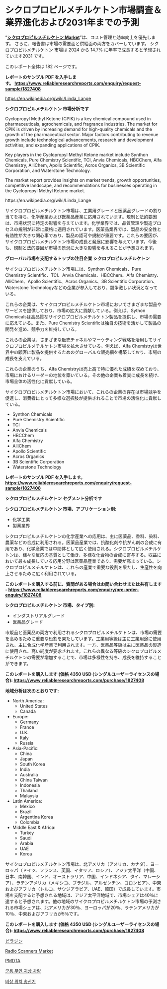 <p><h1>シクロプロピルメチルケトン市場調査＆業界進化および2031年までの予測</h1></p><p>&ldquo;<strong><a href="https://www.reliableresearchreports.com/cyclopropyl-methyl-ketone-r1827408">シクロプロピルメチルケトン Market</a></strong>&rdquo;は、コスト管理と効率向上を優先します。 さらに、報告書は市場の需要面と供給面の両方をカバーしています。 シクロプロピルメチルケトン 市場は 2024 から 14.7% に年率で成長すると予想されています2031 です。</p>
<p>このレポート全体は 182 ページです。</p>
<p><strong>レポートのサンプル PDF を入手します。&nbsp;<a href="https://www.reliableresearchreports.com/enquiry/request-sample/1827408">https://www.reliableresearchreports.com/enquiry/request-sample/1827408</a></strong></p>
<p><a href="https://en.wikipedia.org/wiki/Linda_Lange">https://en.wikipedia.org/wiki/Linda_Lange</a></p>
<p><strong>シクロプロピルメチルケトン 市場分析です</strong></p>
<p><p>Cyclopropyl Methyl Ketone (CPIK) is a key chemical compound used in pharmaceuticals, agrochemicals, and fragrance industries. The market for CPIK is driven by increasing demand for high-quality chemicals and the growth of the pharmaceutical sector. Major factors contributing to revenue growth include technological advancements, research and development activities, and expanding applications of CPIK.</p><p>Key players in the Cyclopropyl Methyl Ketone market include Synthon Chemicals, Pure Chemistry Scientific, TCI, Anvia Chemicals, HBCChem, Alfa Chemistry, AlliChem, Apollo Scientific, Acros Organics, 3B Scientific Corporation, and Waterstone Technology.</p><p>The market report provides insights on market trends, growth opportunities, competitive landscape, and recommendations for businesses operating in the Cyclopropyl Methyl Ketone market.</p></p>
<p>https://en.wikipedia.org/wiki/Linda_Lange</p>
<p><p>サイクロプロピルメチルケトン市場は、工業用グレードと医薬品グレードの割り当てを持ち、化学産業および医薬品産業に応用されています。規制と法的要因は、市場状況に特定の影響を与えています。化学業界では、品質管理や製造プロセスの規制が非常に厳格に適用されています。医薬品業界では、製品の安全性と有効性が大きな関心事であり、製品の認可や規制が重要です。これらの要因が、サイクロプロピルメチルケトン市場の成長と発展に影響を与えています。今後も、規制と法的要因が市場の景況に大きな影響を与えることが予想されます。</p></p>
<p><strong>グローバル市場を支配するトップの注目企業 シクロプロピルメチルケトン</strong></p>
<p><p>サイクロプロピルメチルケトン市場には、Synthon Chemicals、Pure Chemistry Scientific、TCI、Anvia Chemicals、HBCChem、Alfa Chemistry、AlliChem、Apollo Scientific、Acros Organics、3B Scientific Corporation、Waterstone Technologyなどの企業が参入しており、競争激しい状況となっている。</p><p>これらの企業は、サイクロプロピルメチルケトン市場においてさまざまな製品やサービスを提供しており、市場の拡大に貢献している。例えば、Sython Chemicalsは高品質なサイクロプロピルメチルケトン製品を提供し、市場の需要に応えている。また、Pure Chemistry Scientificは独自の技術を活かして製品の開発を進め、競争力を維持している。</p><p>これらの企業は、さまざまな販売チャネルやマーケティング戦略を活用してサイクロプロピルメチルケトン市場を拡大させている。例えば、Alfa Chemistryは世界中の顧客に製品を提供するためのグローバルな販売網を構築しており、市場の成長を支えている。</p><p>これらの企業のうち、Alfa Chemistryは売上高で特に優れた成績を収めており、市場におけるリーダーの地位を築いている。その他の企業も着実に成長を続け、市場全体の活性化に貢献している。</p><p>サイクロプロピルメチルケトン市場において、これらの企業の存在は市場競争を促進し、消費者にとって多様な選択肢が提供されることで市場の活性化に貢献している。</p></p>
<p><ul><li>Synthon Chemicals</li><li>Pure Chemistry Scientific</li><li>TCI</li><li>Anvia Chemicals</li><li>HBCChem</li><li>Alfa Chemistry</li><li>AlliChem</li><li>Apollo Scientific</li><li>Acros Organics</li><li>3B Scientific Corporation</li><li>Waterstone Technology</li></ul></p>
<p><strong>レポートのサンプル PDF を入手します。 <a href="https://www.reliableresearchreports.com/enquiry/request-sample/1827408">https://www.reliableresearchreports.com/enquiry/request-sample/1827408</a></strong></p>
<p><strong>シクロプロピルメチルケトン セグメント分析です</strong></p>
<p><strong>シクロプロピルメチルケトン 市場、アプリケーション別:</strong></p>
<p><ul><li>化学工業</li><li>製薬業界</li></ul></p>
<p><p>シクロプロピルメチルケトンの化学産業への応用は、主に医薬品、香料、染料、農薬などの合成に利用される。医薬品産業では、抗酸化剤や抗がん剤の合成に有用であり、化学産業では中間体として広く使用される。シクロプロピルメチルケトンは、様々な反応の基質として働き、多様な化合物の合成に寄与する。収益において最も成長している応用分野は医薬品産業であり、需要が高まっている。シクロプロピルメチルケトンは、これらの産業で重要な役割を果たし、生産性を向上させるために広く利用されている。</p></p>
<p><strong>このレポートを購入する前に、質問がある場合はお問い合わせまたは共有します - <a href="https://www.reliableresearchreports.com/enquiry/pre-order-enquiry/1827408">https://www.reliableresearchreports.com/enquiry/pre-order-enquiry/1827408</a></strong></p>
<p><strong>シクロプロピルメチルケトン 市場、タイプ別:</strong></p>
<p><ul><li>インダストリアルグレード</li><li>医薬品グレード</li></ul></p>
<p><p>市販品と医薬品の両方で利用されるシクロプロピルメチルケトンは、市場の需要を高めるために重要な役割を果たしています。工業用等級は主に工業用途に使用され、主に合成化学産業で利用されます。一方、医薬品等級は主に医薬品の製造に使用され、高い純度が要求されます。これらの異なる等級のシクロプロピルメチルケトンの需要が増加することで、市場は多様性を持ち、成長を維持することができます。</p></p>
<p><strong>このレポートを購入します (価格 4350 USD (シングルユーザーライセンスの場合): <a href="https://www.reliableresearchreports.com/purchase/1827408">https://www.reliableresearchreports.com/purchase/1827408</a></strong></p>
<p><strong>地域分析は次のとおりです:</strong></p>
<p><ul>
    <li>
        North America:
        <ul>
            <li>United States</li>
            <li>Canada</li>
        </ul>
    </li>
    <li>
        Europe:
        <ul>
            <li>Germany</li>
            <li>France</li>
            <li>U.K.</li>
            <li>Italy</li>
            <li>Russia</li>
        </ul>
    </li>
    <li>
        Asia-Pacific:
        <ul>
            <li>China</li>
            <li>Japan</li>
            <li>South Korea</li>
            <li>India</li>
            <li>Australia</li>
            <li>China Taiwan</li>
            <li>Indonesia</li>
            <li>Thailand</li>
            <li>Malaysia</li>
        </ul>
    </li>
    <li>
        Latin America:
        <ul>
            <li>Mexico</li>
            <li>Brazil</li>
            <li>Argentina Korea</li>
            <li>Colombia</li>
        </ul>
    </li>
    <li>
        Middle East & Africa:
        <ul>
            <li>Turkey</li>
            <li>Saudi</li>
            <li>Arabia</li>
            <li>UAE</li>
            <li>Korea</li>
        </ul>
    </li>
    </ul></p>
<p><p>サイクロプロピルメチルケトン市場は、北アメリカ（アメリカ、カナダ）、ヨーロッパ（ドイツ、フランス、英国、イタリア、ロシア）、アジア太平洋（中国、日本、南韓国、インド、オーストラリア、中国、インドネシア、タイ、マレーシア）、ラテンアメリカ（メキシコ、ブラジル、アルゼンチン、コロンビア）、中東およびアフリカ（トルコ、サウジアラビア、UAE、韓国）で成長しています。市場を支配すると予想される地域は、アジア太平洋地域で、市場シェアは40％に達すると予想されます。他の地域のサイクロプロピルメチルケトン市場の予測される市場シェアは、北アメリカが30％、ヨーロッパが20％、ラテンアメリカが10％、中東およびアフリカが5％です。</p></p>
<p><strong>このレポートを購入します (価格 4350 USD (シングルユーザーライセンスの場合): <a href="https://www.reliableresearchreports.com/purchase/1827408">https://www.reliableresearchreports.com/purchase/1827408</a></strong></p>
<p><p><a href="https://github.com/lababdou/Market-Research-Report-List-5/blob/main/416288970966.md">ピラジン</a></p><p><a href="https://medium.com/@presleybode/radio-scanners-market-trends-a-detailed-study-of-its-market-segmentation-and-analyzing-the-675c32e23956">Radio Scanners Market</a></p><p><a href="https://medium.com/@scotttyesha/%E3%82%B0%E3%83%AD%E3%83%BC%E3%83%90%E3%83%ABpmdta%E5%B8%82%E5%A0%B4-%E5%B8%82%E5%A0%B4%E3%82%B7%E3%82%A7%E3%82%A2-%E5%B8%82%E5%A0%B4%E5%8B%95%E5%90%91-%E3%81%8A%E3%82%88%E3%81%B3%E5%B0%86%E6%9D%A5%E3%81%AE%E6%88%90%E9%95%B7%E3%82%92%E6%8E%A2%E3%82%8B-fe351c238dbe">PMDTA</a></p><p><a href="https://medium.com/@mujgankortalih/%EA%B5%B0%EC%9A%A9-%EB%AC%B4%EC%9D%B8-%EC%A7%80%EC%83%81-%EC%B0%A8%EB%9F%89-%EC%8B%9C%EC%9E%A5-%EB%8F%99%ED%96%A5-%EA%B5%B0%EC%9A%A9-%EB%AC%B4%EC%9D%B8-%EC%A7%80%EC%83%81-%EC%B0%A8%EB%9F%89-%EC%8B%9C%EC%9E%A5-%ED%86%B5%EC%B0%B0%EA%B3%BC-%EC%98%88%EC%B8%A1-%EB%B6%84%EC%84%9D%EC%97%90-%EC%B4%88%EC%A0%90%EC%9D%84-%EB%A7%9E%EC%B6%94%EB%8B%A4-2024-2031-f63c23b91d0a">군용 무인 지상 차량</a></p><p><a href="https://medium.com/@vlcostes/%EA%B8%B4%EA%B8%89-%EC%9C%84%EC%B9%98-%EC%A0%84%EC%86%A1%EA%B8%B0-%EC%8B%9C%EC%9E%A5-%EC%97%AD%ED%95%99-%EB%B0%8F-%EC%84%B1%EC%9E%A5-%EB%8F%99%EB%A0%A5%EC%9D%84-%EB%B6%84%EC%84%9D%ED%95%98%EA%B3%A0-2024%EB%85%84%EB%B6%80%ED%84%B0-2031%EB%85%84%EA%B9%8C%EC%A7%80-%EC%98%88%EC%83%81%EB%90%98%EB%8A%94-%EA%B8%B0%EA%B0%84-%EB%8F%99%EC%95%88-%EC%98%88%EC%B8%A1%ED%95%A9%EB%8B%88%EB%8B%A4-c6b864557109">비상 위치 송신기</a></p></p>